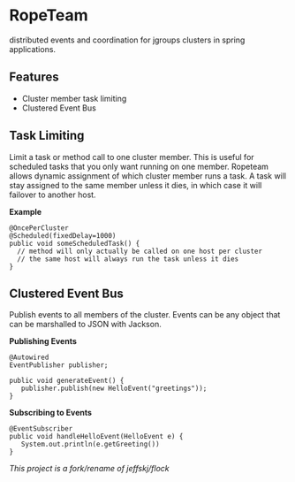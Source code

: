 RopeTeam
========

distributed events and coordination for jgroups clusters in spring applications.

Features
--------
  * Cluster member task limiting
  * Clustered Event Bus
  
Task Limiting
-------------

Limit a task or method call to one cluster member. This is useful for scheduled tasks that you 
only want running on one member. Ropeteam allows dynamic assignment of which cluster member runs a task. 
A task will stay assigned to the same member unless it dies, in which case it will failover to another host.  

**Example**

    @OncePerCluster
    @Scheduled(fixedDelay=1000)
    public void someScheduledTask() {
      // method will only actually be called on one host per cluster
      // the same host will always run the task unless it dies 
    }

Clustered Event Bus
-------------------

Publish events to all members of the cluster. Events can be any object that can be marshalled to JSON with Jackson.

**Publishing Events**
    
    @Autowired
    EventPublisher publisher;
    
    public void generateEvent() {
       publisher.publish(new HelloEvent("greetings"));
    }
    
**Subscribing to Events**

    @EventSubscriber
    public void handleHelloEvent(HelloEvent e) {
       System.out.println(e.getGreeting())
    }

*This project is a fork/rename of jeffskj/flock*
